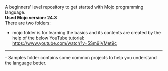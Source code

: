A beginners\' level repository to get started with Mojo programming
language.\
**Used Mojo version: 24.3**\
There are two folders:
- mojo folder is for learning the basics and its contents are created by
the help of the below YouTube tutorial:\
<https://www.youtube.com/watch?v=5Sm9IVMet9c>

------------------------------------------------------------------------

\- Samples folder contains some common projects to help you understand
the language better.
